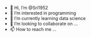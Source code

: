 - 👋 Hi, I’m @Sri1952
- 👀 I’m interested in programming
- 🌱 I’m currently learning data science
- 💞️ I’m looking to collaborate on ...
- 📫 How to reach me ...

<!---
Sri1952/Sri1952 is a ✨ special ✨ repository because its `README.md` (this file) appears on your GitHub profile.
You can click the Preview link to take a look at your changes.
--->
